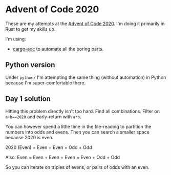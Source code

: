 # Advent of Code 2020

These are my attempts at the [Advent of Code 2020](https://adventofcode.com/2020). I'm doing it primarily in Rust to get my skills up.

I'm using:
- [cargo-aoc](https://github.com/gobanos/cargo-aoc) to automate all the boring parts.


## Python version

Under `python/` I'm attempting the same thing (without automation) in Python because I'm super-comfortable there.


## Day 1 solution

Hitting this problem directly isn't too hard. Find all combinations. Filter on `a+b==2020` and early-return with `a*b`.

You can however spend a little time in the file-reading to partition the numbers into odds and evens. Then you can search a smaller space because 2020 is even.

2020 (Even) = Even + Even = Odd + Odd

Also:
Even = Even + Even + Even = Even + Odd + Odd

So you can iterate on triples of evens, or pairs of odds with an even.
